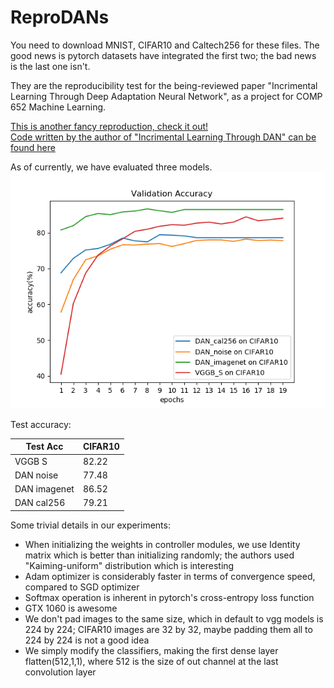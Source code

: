 # ReproDANs
You need to download MNIST, CIFAR10 and Caltech256 for these files.
The good news is pytorch datasets have integrated the first two; the bad news is the last one isn't.

They are the reproducibility test for the being-reviewed paper "Incrimental Learning Through Deep Adaptation Neural Network",
as a project for COMP 652 Machine Learning.

[This is another fancy reproduction, check it out!](https://github.com/jianingsun21/cnn_incremental-learning)\
[Code written by the author of "Incrimental Learning Through DAN" can be found here](https://github.com/rosenfeldamir/incremental_learning)

As of currently, we have evaluated three models.
![Validation Accuracy](graph/valid_acc.png)

Test accuracy:

| Test Acc     | CIFAR10 |
|--------------|---------|
| VGGB S       | 82.22   |
| DAN noise    | 77.48   |
| DAN imagenet | 86.52   |
| DAN cal256   | 79.21   |

Some trivial details in our experiments:
* When initializing the weights in controller modules, we use Identity matrix which is better than initializing randomly; the authors used "Kaiming-uniform" distribution which is interesting
* Adam optimizer is considerably faster in terms of convergence speed, compared to SGD optimizer
* Softmax operation is inherent in pytorch's cross-entropy loss function
* GTX 1060 is awesome
* We don't pad images to the same size, which in default to vgg models is 224 by 224; CIFAR10 images are 32 by 32, maybe padding them all to 224 by 224 is not a good idea
* We simply modify the classifiers, making the first dense layer flatten(512,1,1), where 512 is the size of out channel at the last convolution layer

